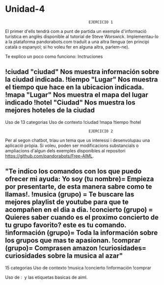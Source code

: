 # Unidad-4
                                          EJERCICIO 1
El primer d'ells tendrà com a punt de partida un exemple d'informació turística en anglès 
disponible al tutorial de Steve Worswick. Implementau-lo a la plataforma pandorabots.com 
traduït a una altra llengua (en principi català o espanyol; si ho voleu fer en alguna altra, parlem-ne).

Te explico un poco como funciono:
Inctruciones

!ciudad "ciudad"   Nos muestra información sobre la ciudad indicada.
!tiempo "Lugar"    Nos muestra el tiempo que hace en la ubicacion indicada.
!mapa   "Lugar"    Nos muestra el mapa del lugar indicado
!hotel  "Ciudad"   Nos muestra los mejores hoteles de la ciudad
--------------------------------------------------------------------------

Uso de 13 categorias
Uso de contexto
!ciudad
!mapa
!tiempo
!hotel

                                          EJERCICIO 2

Per al segon chatbot, triau un tema que us interessi i desenvolupau una aplicació pròpia. 
Si voleu, poden ser modificacions substancials o ampliacions d'algun dels exemples disponibles al repositori 
https://github.com/pandorabots/Free-AIML.


"Te indico los comandos con los que puedo ofrecer mi ayuda: 
   Yo soy (tu nombre)= Empieza por presentarte, de esta manera sabre como te llamas!. 
    !musica (grupo)  = Te buscare las mejores playlist de youtube para que te acompañen en el dia a dia.
    !concierto (grupo) = Quieres saber cuando es el proximo concierto de tu grupo favorito? este es tu comando.
    !información (grupo)= Toda la información sobre los grupos que mas te apasionan.
    !comprar (grupo)= Comprasen amazon
    !curiosidades= curiosidades sobre la musica al azar"
----------------------------------------------------------------------------

15 categorias
Uso de contexto
!musica
!concierto
!información
!comprar

Uso de :
<carousel>
<card>
<image>
<random>
y las etiquetas basicas de aiml.
<srai>
<template>
<pattern>
<that>
etc....
